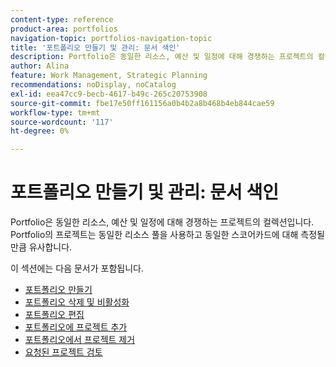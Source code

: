 ```yaml
---
content-type: reference
product-area: portfolios
navigation-topic: portfolios-navigation-topic
title: '포트폴리오 만들기 및 관리: 문서 색인'
description: Portfolio은 동일한 리소스, 예산 및 일정에 대해 경쟁하는 프로젝트의 컬렉션입니다. Portfolio의 프로젝트는 동일한 리소스 풀을 사용하고 동일한 스코어카드에 대해 측정될 만큼 유사합니다.
author: Alina
feature: Work Management, Strategic Planning
recommendations: noDisplay, noCatalog
exl-id: eea47cc9-becb-4617-b49c-265c20753908
source-git-commit: fbe17e50ff161156a0b4b2a8b468b4eb844cae59
workflow-type: tm+mt
source-wordcount: '117'
ht-degree: 0%

---
```


# 포트폴리오 만들기 및 관리: 문서 색인

<!--Audited: 08/2025-->

Portfolio은 동일한 리소스, 예산 및 일정에 대해 경쟁하는 프로젝트의 컬렉션입니다. Portfolio의 프로젝트는 동일한 리소스 풀을 사용하고 동일한 스코어카드에 대해 측정될 만큼 유사합니다.

이 섹션에는 다음 문서가 포함됩니다.

* [포트폴리오 만들기](../../../manage-work/portfolios/create-and-manage-portfolios/create-portfolios.md)
* [포트폴리오 삭제 및 비활성화](../../../manage-work/portfolios/create-and-manage-portfolios/delete-deactivate-portfolios.md)
* [포트폴리오 편집](../../../manage-work/portfolios/create-and-manage-portfolios/edit-portfolios.md)
* [포트폴리오에 프로젝트 추가](../../../manage-work/portfolios/create-and-manage-portfolios/add-projects-to-portfolios.md)
* [포트폴리오에서 프로젝트 제거](../../../manage-work/portfolios/create-and-manage-portfolios/remove-project-from-portfolio.md)
* [요청된 프로젝트 검토](../../../manage-work/portfolios/create-and-manage-portfolios/review-requested-projects.md)
